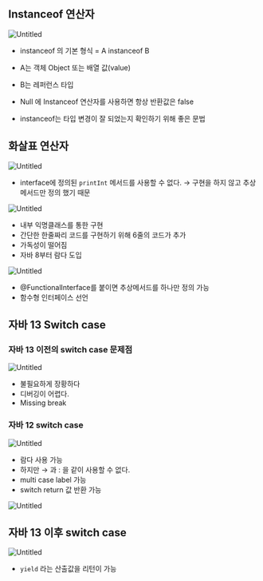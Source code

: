 ## Instanceof 연산자

![Untitled](https://s3-us-west-2.amazonaws.com/secure.notion-static.com/8b29e4a4-6b2f-4d4d-95a8-8a33a975d05b/Untitled.png)

- instanceof 의 기본 형식 = A instanceof B
- A는 객체 Object 또는 배열 값(value)
- B는 레퍼런스 타입

- Null 에 Instanceof 연산자를 사용하면 항상 반환값은 false
- instanceof는 타입 변경이 잘 되었는지 확인하기 위해 좋은 문법

## 화살표 연산자

![Untitled](https://s3-us-west-2.amazonaws.com/secure.notion-static.com/e1bdddf6-0d14-447d-99cb-9281c8be3961/Untitled.png)

- interface에 정의된 `printInt` 메서드를 사용할 수 없다.
→ 구현을 하지 않고 추상메서드만 정의 했기 때문

![Untitled](https://s3-us-west-2.amazonaws.com/secure.notion-static.com/54bcb84c-8900-483b-a1f8-4219706df60a/Untitled.png)

- 내부 익명클래스를 통한 구현
- 간단한 한줄짜리 코드를 구현하기 위해 6줄의 코드가 추가
- 가독성이 떨어짐
- 자바 8부터 람다 도입

![Untitled](https://s3-us-west-2.amazonaws.com/secure.notion-static.com/43f37de9-a833-4b18-bc5a-93801da38e14/Untitled.png)

- @FunctionalInterface를 붙이면 추상메서드를 하나만 정의 가능
- 함수형 인터페이스 선언

## 자바 13 Switch case

### 자바 13 이전의 switch case 문제점

![Untitled](https://s3-us-west-2.amazonaws.com/secure.notion-static.com/3003c6d8-f989-4206-a2f5-e81fa664029f/Untitled.png)

- 불필요하게 장황하다
- 디버깅이 어렵다.
- Missing break

### 자바 12 switch case

![Untitled](https://s3-us-west-2.amazonaws.com/secure.notion-static.com/52661fc0-9747-4fde-9d74-692d5be4b001/Untitled.png)

- 람다 사용 가능
- 하지만 → 과 : 을 같이 사용할 수 없다.
- multi case label 가능
- switch return 값 반환 가능

![Untitled](https://s3-us-west-2.amazonaws.com/secure.notion-static.com/68f8c763-b7c4-4f5e-beca-d91232a65825/Untitled.png)

## 자바 13 이후 switch case

![Untitled](https://s3-us-west-2.amazonaws.com/secure.notion-static.com/865c5e7e-d480-4334-9b85-746b3c037958/Untitled.png)

- `yield` 라는 산출값을 리턴이 가능
